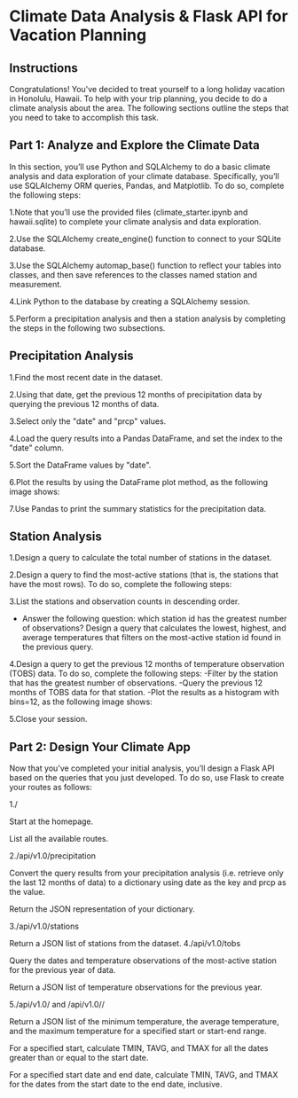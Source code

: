 # Climate Data Analysis & Flask API for Vacation Planning

## Instructions
Congratulations! You've decided to treat yourself to a long holiday vacation in Honolulu, Hawaii. To help with your trip planning, you decide to do a climate analysis about the area. The following sections outline the steps that you need to take to accomplish this task.

## Part 1: Analyze and Explore the Climate Data
In this section, you’ll use Python and SQLAlchemy to do a basic climate analysis and data exploration of your climate database. Specifically, you’ll use SQLAlchemy ORM queries, Pandas, and Matplotlib. To do so, complete the following steps:

1.Note that you’ll use the provided files (climate_starter.ipynb and hawaii.sqlite) to complete your climate analysis and data exploration.

2.Use the SQLAlchemy create_engine() function to connect to your SQLite database.

3.Use the SQLAlchemy automap_base() function to reflect your tables into classes, and then save references to the classes named station and measurement.

4.Link Python to the database by creating a SQLAlchemy session.

5.Perform a precipitation analysis and then a station analysis by completing the steps in the following two subsections.

## Precipitation Analysis
1.Find the most recent date in the dataset.

2.Using that date, get the previous 12 months of precipitation data by querying the previous 12 months of data.

3.Select only the "date" and "prcp" values.

4.Load the query results into a Pandas DataFrame, and set the index to the "date" column.

5.Sort the DataFrame values by "date".

6.Plot the results by using the DataFrame plot method, as the following image shows:

7.Use Pandas to print the summary statistics for the precipitation data.

## Station Analysis
1.Design a query to calculate the total number of stations in the dataset.

2.Design a query to find the most-active stations (that is, the stations that have the most rows). To do so, complete the following steps:

3.List the stations and observation counts in descending order.

- Answer the following question: which station id has the greatest number of observations?
Design a query that calculates the lowest, highest, and average temperatures that filters on the most-active station id found in the previous query.

4.Design a query to get the previous 12 months of temperature observation (TOBS) data. To do so, complete the following steps:
-Filter by the station that has the greatest number of observations.
-Query the previous 12 months of TOBS data for that station.
-Plot the results as a histogram with bins=12, as the following image shows:

5.Close your session.

## Part 2: Design Your Climate App
Now that you’ve completed your initial analysis, you’ll design a Flask API based on the queries that you just developed. To do so, use Flask to create your routes as follows:

1./

Start at the homepage.

List all the available routes.

2./api/v1.0/precipitation

Convert the query results from your precipitation analysis (i.e. retrieve only the last 12 months of data) to a dictionary using date as the key and prcp as the value.

Return the JSON representation of your dictionary.

3./api/v1.0/stations

Return a JSON list of stations from the dataset.
4./api/v1.0/tobs

Query the dates and temperature observations of the most-active station for the previous year of data.

Return a JSON list of temperature observations for the previous year.

5./api/v1.0/<start> and /api/v1.0/<start>/<end>

Return a JSON list of the minimum temperature, the average temperature, and the maximum temperature for a specified start or start-end range.

For a specified start, calculate TMIN, TAVG, and TMAX for all the dates greater than or equal to the start date.

For a specified start date and end date, calculate TMIN, TAVG, and TMAX for the dates from the start date to the end date, inclusive.
